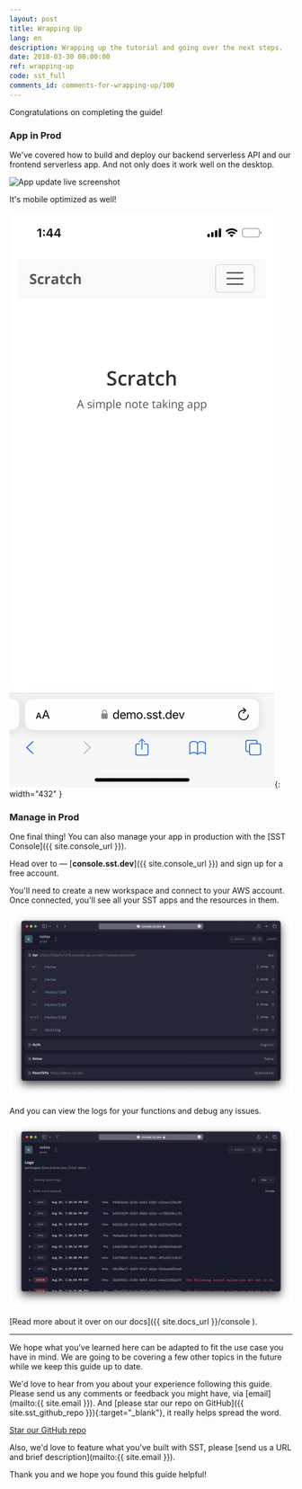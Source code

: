 ```yaml
---
layout: post
title: Wrapping Up
lang: en
description: Wrapping up the tutorial and going over the next steps.
date: 2018-03-30 00:00:00
ref: wrapping-up
code: sst_full
comments_id: comments-for-wrapping-up/100
---
```


Congratulations on completing the guide!

### App in Prod

We've covered how to build and deploy our backend serverless API and our frontend serverless app. And not only does it work well on the desktop.

![App update live screenshot](/assets/part2/app-update-live.png)

It's mobile optimized as well!

![Completed app mobile screenshot](/assets/part2/completed-app-mobile-lander.png){: width="432" }

### Manage in Prod

One final thing! You can also manage your app in production with the [SST Console]({{ site.console_url }}).

Head over to — [**console.sst.dev**]({{ site.console_url }}) and sign up for a free account.

You'll need to create a new workspace and connect to your AWS account. Once connected, you'll see all your SST apps and the resources in them.

![SST Console prod resources](/assets/part2/sst-console-prod-resources.png)

And you can view the logs for your functions and debug any issues.

![SST Console prod logs](/assets/part2/sst-console-prod-logs.png)

[Read more about it over on our docs]({{ site.docs_url }}/console ).

---

We hope what you've learned here can be adapted to fit the use case you have in mind. We are going to be covering a few other topics in the future while we keep this guide up to date.

We'd love to hear from you about your experience following this guide. Please send us any comments or feedback you might have, via [email](mailto:{{ site.email }}). And [please star our repo on GitHub]({{ site.sst_github_repo }}){:target="_blank"}, it really helps spread the word.

<a class="button contact" href="{{ site.sst_github_repo }}" target="_blank">Star our GitHub repo</a>

Also, we'd love to feature what you've built with SST, please [send us a URL and brief description](mailto:{{ site.email }}).

Thank you and we hope you found this guide helpful!
